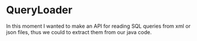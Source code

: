 # QueryLoader
In this moment I wanted to make an API for reading SQL queries from xml or json files, thus we could to extract them from our java code.
